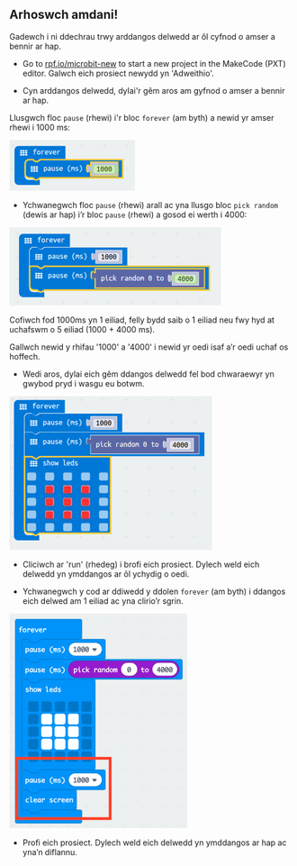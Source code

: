 ## Arhoswch amdani!

Gadewch i ni ddechrau trwy arddangos delwedd ar ôl cyfnod o amser a bennir ar hap.

+ Go to <a href="https://rpf.io/microbit-new" target="_blank">rpf.io/microbit-new</a> to start a new project in the MakeCode (PXT) editor. Galwch eich prosiect newydd yn 'Adweithio'.

+ Cyn arddangos delwedd, dylai'r gêm aros am gyfnod o amser a bennir ar hap.

Llusgwch floc `pause` (rhewi) i'r bloc `forever` (am byth) a newid yr amser rhewi i 1000 ms:

![sgrinlun](images/reaction-pause.png)

+ Ychwanegwch floc `pause` (rhewi) arall ac yna llusgo bloc `pick random` (dewis ar hap) i’r bloc `pause` (rhewi) a gosod ei werth i 4000:

![sgrinlun](images/reaction-pause-random.png)

Cofiwch fod 1000ms yn 1 eiliad, felly bydd saib o 1 eiliad neu fwy hyd at uchafswm o 5 eiliad (1000 + 4000 ms).

Gallwch newid y rhifau '1000' a '4000' i newid yr oedi isaf a’r oedi uchaf os hoffech.

+ Wedi aros, dylai eich gêm ddangos delwedd fel bod chwaraewyr yn gwybod pryd i wasgu eu botwm.

![sgrinlun](images/reaction-image.png)

+ Cliciwch ar 'run' (rhedeg) i brofi eich prosiect. Dylech weld eich delwedd yn ymddangos ar ôl ychydig o oedi.

+ Ychwanegwch y cod ar ddiwedd y ddolen `forever` (am byth) i ddangos eich delwed am 1 eiliad ac yna clirio’r sgrin.

![sgrinlun](images/reaction-clear.png)

+ Profi eich prosiect. Dylech weld eich delwedd yn ymddangos ar hap ac yna’n diflannu.